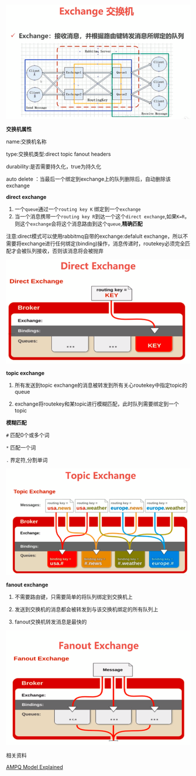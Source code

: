 <div align="center"><img  src="images/exchange.png"></div>

**交换机属性**

name:交换机名称

type:交换机类型:direct topic fanout headers

durability:是否需要持久化，true为持久化

auto delete ：当最后一个绑定到exchange上的队列删除后，自动删除该exchange

**direct exchange**

1. 一个`queue`通过一个`routing key K` 绑定到一个`exchange`
2. 当一个消息携带一个`routing key R`到达一个这个`direct exchange`,如果`K=R`，则这个`exchange`会将这个消息路由到这个`queue`,**精确匹配**

注意:direct模式可以使用rabbitmq自带的exchange:defalult exchange，所以不需要将exchange进行任何绑定(binding)操作，消息传递时，routekey必须完全匹配才会被队列接收，否则该消息将会被抛弃

<div align="center"><img  src="images/direct-exchange.png"></div>

**topic exchange**

1. 所有发送到topic exchange的消息被转发到所有关心routekey中指定topic的queue

2. exchange将routekey和某topic进行模糊匹配，此时队列需要绑定到一个topic

**模糊匹配**

`#`  匹配0个或多个词

`*`  匹配一个词

`.`  界定符,分割单词

<div align="center"><img  src="images/topic-exchange.png"></div>

**fanout exchange**

1. 不需要路由键，只需要简单的将队列绑定到交换机上

2. 发送到交换机的消息都会被转发到与该交换机绑定的所有队列上

3. fanout交换机转发消息是最快的

<div align="center"><img  src="images/fanout-exchange.png"></div>

相关资料

[AMPQ Model Explained](<https://www.rabbitmq.com/tutorials/amqp-concepts.html#amqp-methods>)
